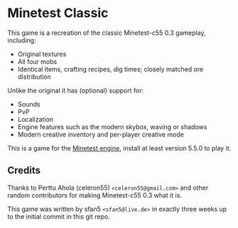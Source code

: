 # Minetest Classic

This game is a recreation of the classic Minetest-c55 0.3 gameplay, including:

* Original textures
* All four mobs
* Identical items, crafting recipes, dig times; closely matched ore distribution

Unlike the original it has (optional) support for:

* Sounds
* PvP
* Localization
* Engine features such as the modern skybox, waving or shadows
* Modern creative inventory and per-player creative mode

This is a game for the [Minetest engine](https://www.minetest.net/), install
at least version 5.5.0 to play it.

## Credits

Thanks to Perttu Ahola (celeron55) `<celeron55@gmail.com>` and other random contributors
for making Minetest-c55 0.3 what it is.

This game was written by sfan5 `<sfan5@live.de>` in exactly three weeks up to
the initial commit in this git repo.
